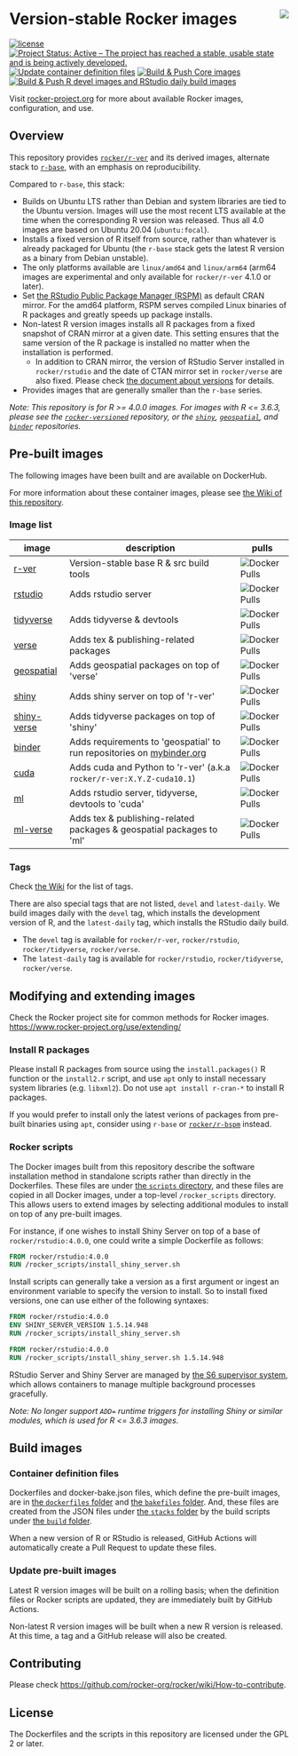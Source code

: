 # Version-stable Rocker images <img src="https://avatars0.githubusercontent.com/u/9100160?v=3&s=200" align="right">

<!-- badges: start -->

[![license](https://img.shields.io/badge/license-GPLv2-blue.svg)](https://opensource.org/licenses/GPL-2.0)
[![Project Status: Active – The project has reached a stable, usable state and is being actively developed.](https://www.repostatus.org/badges/latest/active.svg)](https://www.repostatus.org/#active)
[![Update container definition files](https://github.com/rocker-org/rocker-versioned2/actions/workflows/dockerfiles.yml/badge.svg)](https://github.com/rocker-org/rocker-versioned2/actions/workflows/dockerfiles.yml)
[![Build & Push Core images](https://github.com/rocker-org/rocker-versioned2/actions/workflows/core.yml/badge.svg)](https://github.com/rocker-org/rocker-versioned2/actions/workflows/core.yml)
[![Build & Push R devel images and RStudio daily build images](https://github.com/rocker-org/rocker-versioned2/actions/workflows/devel.yml/badge.svg)](https://github.com/rocker-org/rocker-versioned2/actions/workflows/devel.yml)

<!-- badges: end -->

Visit [rocker-project.org](https://rocker-project.org) for more about available Rocker images, configuration, and use.

## Overview

This repository provides [`rocker/r-ver`](https://hub.docker.com/r/rocker/r-ver) and its derived images,
alternate stack to [`r-base`](https://hub.docker.com/_/r-base),
with an emphasis on reproducibility.

Compared to `r-base`, this stack:

- Builds on Ubuntu LTS rather than Debian and system libraries are tied to the Ubuntu version.
  Images will use the most recent LTS available at the time when the corresponding R version was released.
  Thus all 4.0 images are based on Ubuntu 20.04 (`ubuntu:focal`).
- Installs a fixed version of R itself from source, rather than whatever is already packaged for Ubuntu
  (the `r-base` stack gets the latest R version as a binary from Debian unstable).
- The only platforms available are `linux/amd64` and `linux/arm64`
  (arm64 images are experimental and only available for `rocker/r-ver` 4.1.0 or later).
- Set [the RStudio Public Package Manager (RSPM)](https://packagemanager.rstudio.com) as default CRAN mirror.
  For the amd64 platform, RSPM serves compiled Linux binaries of R packages and greatly speeds up package installs.
- Non-latest R version images installs all R packages from a fixed snapshot of CRAN mirror at a given date.
  This setting ensures that the same version of the R package is installed no matter when the installation is performed.
  - In addition to CRAN mirror, the version of RStudio Server installed in `rocker/rstudio` and
    the date of CTAN mirror set in `rocker/verse` are also fixed.
    Please check [the document about versions](https://github.com/rocker-org/rocker-versioned2/wiki/Versions) for details.
- Provides images that are generally smaller than the `r-base` series.

_Note: This repository is for R >= 4.0.0 images.
For images with R <= 3.6.3, please see the [`rocker-versioned`](https://github.com/rocker-org/rocker-versioned) repository,
or the [`shiny`](https://github.com/rocker-org/shiny), [`geospatial`](https://github.com/rocker-org/geospatial),
and [`binder`](https://github.com/rocker-org/binder) repositories._

## Pre-built images

The following images have been built and are available on DockerHub.

For more information about these container images, please see [the Wiki of this repository](https://github.com/rocker-org/rocker-versioned2/wiki).

### Image list

| image                                                      | description                                                                                    | pulls                                                                   |
| ---------------------------------------------------------- | ---------------------------------------------------------------------------------------------- | ----------------------------------------------------------------------- |
| [r-ver](https://hub.docker.com/r/rocker/r-ver)             | Version-stable base R & src build tools                                                        | ![Docker Pulls](https://img.shields.io/docker/pulls/rocker/r-ver)       |
| [rstudio](https://hub.docker.com/r/rocker/rstudio)         | Adds rstudio server                                                                            | ![Docker Pulls](https://img.shields.io/docker/pulls/rocker/rstudio)     |
| [tidyverse](https://hub.docker.com/r/rocker/tidyverse)     | Adds tidyverse & devtools                                                                      | ![Docker Pulls](https://img.shields.io/docker/pulls/rocker/tidyverse)   |
| [verse](https://hub.docker.com/r/rocker/verse)             | Adds tex & publishing-related packages                                                         | ![Docker Pulls](https://img.shields.io/docker/pulls/rocker/verse)       |
| [geospatial](https://hub.docker.com/r/rocker/geospatial)   | Adds geospatial packages on top of 'verse'                                                     | ![Docker Pulls](https://img.shields.io/docker/pulls/rocker/geospatial)  |
| [shiny](https://hub.docker.com/r/rocker/shiny)             | Adds shiny server on top of 'r-ver'                                                            | ![Docker Pulls](https://img.shields.io/docker/pulls/rocker/shiny)       |
| [shiny-verse](https://hub.docker.com/r/rocker/shiny-verse) | Adds tidyverse packages on top of 'shiny'                                                      | ![Docker Pulls](https://img.shields.io/docker/pulls/rocker/shiny-verse) |
| [binder](https://hub.docker.com/r/rocker/binder)           | Adds requirements to 'geospatial' to run repositories on [mybinder.org](https://mybinder.org/) | ![Docker Pulls](https://img.shields.io/docker/pulls/rocker/binder)      |
| [cuda](https://hub.docker.com/r/rocker/cuda)               | Adds cuda and Python to 'r-ver' (a.k.a `rocker/r-ver:X.Y.Z-cuda10.1`)                          | ![Docker Pulls](https://img.shields.io/docker/pulls/rocker/cuda)        |
| [ml](https://hub.docker.com/r/rocker/ml)                   | Adds rstudio server, tidyverse, devtools to 'cuda'                                             | ![Docker Pulls](https://img.shields.io/docker/pulls/rocker/ml)          |
| [ml-verse](https://hub.docker.com/r/rocker/ml-verse)       | Adds tex & publishing-related packages & geospatial packages to 'ml'                           | ![Docker Pulls](https://img.shields.io/docker/pulls/rocker/ml-verse)    |

### Tags

Check [the Wiki](https://github.com/rocker-org/rocker-versioned2/wiki) for the list of tags.

There are also special tags that are not listed, `devel` and `latest-daily`.
We build images daily with the `devel` tag, which installs the development version of R,
and the `latest-daily` tag, which installs the RStudio daily build.

- The `devel` tag is available for `rocker/r-ver`, `rocker/rstudio`, `rocker/tidyverse`, `rocker/verse`.
- The `latest-daily` tag is available for `rocker/rstudio`, `rocker/tidyverse`, `rocker/verse`.

## Modifying and extending images

Check the Rocker project site for common methods for Rocker images. <https://www.rocker-project.org/use/extending/>

### Install R packages

Please install R packages from source using the `install.packages()` R function or the `install2.r` script,
and use `apt` only to install necessary system libraries (e.g. `libxml2`).
Do not use `apt install r-cran-*` to install R packages.

If you would prefer to install only the latest verions of packages from pre-built binaries using `apt`,
consider using `r-base` or [`rocker/r-bspm`](https://github.com/rocker-org/bspm) instead.

### Rocker scripts

The Docker images built from this repository describe the software installation method in standalone scripts
rather than directly in the Dockerfiles.
These files are under [the `scripts` directory](./scripts/), and these files are copied in all Docker images,
under a top-level `/rocker_scripts` directory.
This allows users to extend images by selecting additional modules to install on top of any pre-built images.

For instance, if one wishes to install Shiny Server on top of a base of `rocker/rstudio:4.0.0`,
one could write a simple Dockerfile as follows:

```Dockerfile
FROM rocker/rstudio:4.0.0
RUN /rocker_scripts/install_shiny_server.sh
```

Install scripts can generally take a version as a first argument or ingest an environment variable
to specify the version to install.
So to install fixed versions, one can use either of the following syntaxes:

```Dockerfile
FROM rocker/rstudio:4.0.0
ENV SHINY_SERVER_VERSION 1.5.14.948
RUN /rocker_scripts/install_shiny_server.sh
```

```Dockerfile
FROM rocker/rstudio:4.0.0
RUN /rocker_scripts/install_shiny_server.sh 1.5.14.948
```

RStudio Server and Shiny Server are managed by [the S6 supervisor system](https://github.com/just-containers/s6-overlay),
which allows containers to manage multiple background processes gracefully.

_Note: No longer support `ADD=` runtime triggers for installing Shiny or similar modules,
which is used for R <= 3.6.3 images._

## Build images

### Container definition files

Dockerfiles and docker-bake.json files, which define the pre-built images,
are in [the `dockerfiles` folder](./dockerfiles/) and [the `bakefiles` folder](./bakefiles/).
And,
these files are created from the JSON files under [the `stacks` folder](./stacks/)
by the build scripts under [the `build` folder](./build/).

When a new version of R or RStudio is released, GitHub Actions will automatically create a Pull Request to update these files.

### Update pre-built images

Latest R version images will be built on a rolling basis;
when the definition files or Rocker scripts are updated, they are immediately built by GitHub Actions.

Non-latest R version images will be built when a new R version is released.
At this time, a tag and a GitHub release will also be created.

## Contributing

Please check <https://github.com/rocker-org/rocker/wiki/How-to-contribute>.

## License

The Dockerfiles and the scripts in this repository are licensed under the GPL 2 or later.
